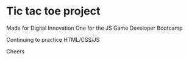 # Tic tac toe project

Made for Digital Innovation One for the JS Game Developer Bootcamp

Continuing to practice HTML/CSS/JS

Cheers